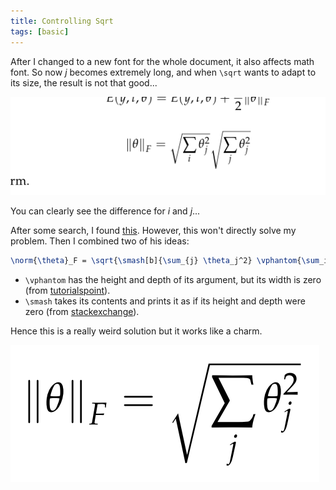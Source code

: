 ```yaml
---
title: Controlling Sqrt
tags: [basic] 
---
```


After I changed to a new font for the whole document, it also affects math font. So now $j$ becomes extremely long, and when `\sqrt` wants to adapt to its size, the result is not that good...

![failed sqrt](/attach/fail-sqrt.png)

You can clearly see the difference for $i$ and $j$...

After some search, I found [this](https://tex.stackexchange.com/questions/121402/the-size-of-roots). However, this won't directly solve my problem. Then I combined two of his ideas:

```latex
\norm{\theta}_F = \sqrt{\smash[b]{\sum_{j} \theta_j^2} \vphantom{\sum_i}}
```

- `\vphantom` has the height and depth of its argument, but its width is zero (from [tutorialspoint](https://www.tutorialspoint.com/tex_commands/vphantom.htm)).
- `\smash` takes its contents and prints it as if its height and depth were zero (from [stackexchange](https://tex.stackexchange.com/questions/424200/what-does-smash-do-and-where-is-it-documented)).

Hence this is a really weird solution but it works like a charm.

![good sqrt](/attach/good-sqrt.png)
